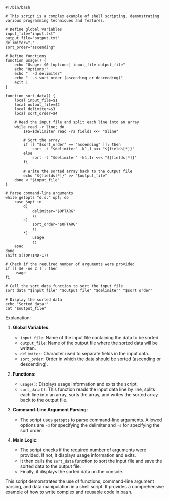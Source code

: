 ```
#!/bin/bash

# This script is a complex example of shell scripting, demonstrating various programming techniques and features.

# Define global variables
input_file="input.txt"
output_file="output.txt"
delimiter=","
sort_order="ascending"

# Define functions
function usage() {
    echo "Usage: $0 [options] input_file output_file"
    echo "Options:"
    echo "  -d delimiter"
    echo "  -s sort_order (ascending or descending)"
    exit 1
}

function sort_data() {
    local input_file=$1
    local output_file=$2
    local delimiter=$3
    local sort_order=$4

    # Read the input file and split each line into an array
    while read -r line; do
        IFS=$delimiter read -ra fields <<< "$line"

        # Sort the array
        if [[ "$sort_order" == "ascending" ]]; then
            sort -t "$delimiter" -k1,1 <<< "${fields[*]}"
        else
            sort -t "$delimiter" -k1,1r <<< "${fields[*]}"
        fi

        # Write the sorted array back to the output file
        echo "${fields[*]}" >> "$output_file"
    done < "$input_file"
}

# Parse command-line arguments
while getopts "d:s:" opt; do
    case $opt in
        d)
            delimiter="$OPTARG"
            ;;
        s)
            sort_order="$OPTARG"
            ;;
        *)
            usage
            ;;
    esac
done
shift $((OPTIND-1))

# Check if the required number of arguments were provided
if [[ $# -ne 2 ]]; then
    usage
fi

# Call the sort_data function to sort the input file
sort_data "$input_file" "$output_file" "$delimiter" "$sort_order"

# Display the sorted data
echo "Sorted data:"
cat "$output_file"

```

Explanation:

1. **Global Variables**:
   - `input_file`: Name of the input file containing the data to be sorted.
   - `output_file`: Name of the output file where the sorted data will be written.
   - `delimiter`: Character used to separate fields in the input data.
   - `sort_order`: Order in which the data should be sorted (ascending or descending).

2. **Functions**:
   - `usage()`: Displays usage information and exits the script.
   - `sort_data()`: This function reads the input data line by line, splits each line into an array, sorts the array, and writes the sorted array back to the output file.

3. **Command-Line Argument Parsing**:
   - The script uses `getopts` to parse command-line arguments. Allowed options are `-d` for specifying the delimiter and `-s` for specifying the sort order.

4. **Main Logic**:
   - The script checks if the required number of arguments were provided. If not, it displays usage information and exits.
   - It then calls the `sort_data` function to sort the input file and save the sorted data to the output file.
   - Finally, it displays the sorted data on the console.

This script demonstrates the use of functions, command-line argument parsing, and data manipulation in a shell script. It provides a comprehensive example of how to write complex and reusable code in bash.
